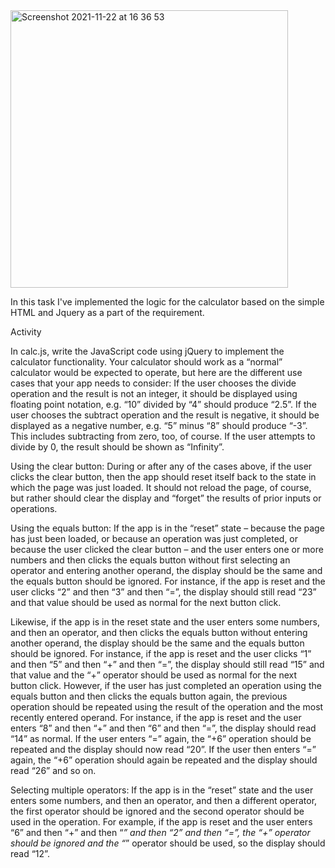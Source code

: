 <img width="444" alt="Screenshot 2021-11-22 at 16 36 53" src="https://user-images.githubusercontent.com/87530494/142890013-696b3aec-6bc5-44d1-8e8a-80d6bc5c1f8b.png">

In this task I've implemented the logic for the calculator based on the simple HTML and Jquery as a part of the requirement. 

Activity

In calc.js, write the JavaScript code using jQuery to implement the calculator functionality. Your calculator should work as a “normal” calculator would be expected to operate, but here are the different use cases that your app needs to consider:
If the user chooses the divide operation and the result is not an integer, it should be displayed using floating point notation, e.g. “10” divided by “4” should produce “2.5”.
If the user chooses the subtract operation and the result is negative, it should be displayed as a negative number, e.g. “5” minus “8” should produce “-3”. This includes subtracting from zero, too, of course.
If the user attempts to divide by 0, the result should be shown as “Infinity”.

Using the clear button:
During or after any of the cases above, if the user clicks the clear button, then the app should reset itself back to the state in which the page was just loaded. It should not reload the page, of course, but rather should clear the display and “forget” the results of prior inputs or operations. 

Using the equals button:
If the app is in the “reset” state – because the page has just been loaded, or because an operation was just completed, or because the user clicked the clear button – and the user enters one or more numbers and then clicks the equals button without first selecting an operator and entering another operand, the display should be the same and the equals button should be ignored. For instance, if the app is reset and the user clicks “2” and then “3” and then “=”, the display should still read “23” and that value should be used as normal for the next button click.

Likewise, if the app is in the reset state and the user enters some numbers, and then an operator, and then clicks the equals button without entering another operand, the display should be the same and the equals button should be ignored. For instance, if the app is reset and the user clicks “1” and then “5” and then “+” and then “=”, the display should still read “15” and that value and the “+” operator should be used as normal for the next button click.
However, if the user has just completed an operation using the equals button and then clicks the equals button again, the previous operation should be repeated using the result of the operation and the most recently entered operand. For instance, if the app is reset and the user enters “8” and then “+” and then “6” and then “=”, the display should read “14” as normal. If the user enters “=” again, the “+6” operation should be repeated and the display should now read “20”. If the user then enters “=” again, the “+6” operation should again be repeated and the display should read “26” and so on.

Selecting multiple operators:
If the app is in the “reset” state and the user enters some numbers, and then an operator, and then a different operator, the first operator should be ignored and the second operator should be used in the operation. For example, if the app is reset and the user enters “6” and then “+” and then “*” and then “2” and then “=”, the “+” operator should be ignored and the “*” operator should be used, so the display should read “12”.

